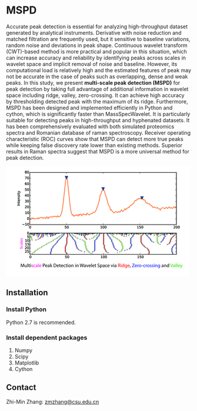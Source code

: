 # MSPD

Accurate peak detection is essential for analyzing high-throughput dataset generated by analytical instruments. Derivative with noise reduction and matched filtration are frequently used, but it sensitive to baseline variations, random noise and deviations in peak shape. Continuous wavelet transform (CWT)-based method is more practical and popular in this situation, which can increase accuracy and reliability by identifying peaks across scales in wavelet space and implicit removal of noise and baseline. However, its computational load is relatively high and the estimated features of peak may not be accurate in the case of peaks such as overlapping, dense and weak peaks. In this study, we present **multi-scale peak detection (MSPD)** for peak detection by taking full advantage of additional information in wavelet space including ridge, valley, zero-crossing. It can achieve high accuracy by thresholding detected peak with the maximum of its ridge. Furthermore, MSPD has been designed and implemented efficiently in Python and cython, which is significantly faster than MassSpecWavelet. It is particularly suitable for detecting peaks in high-throughput and hyphenated datasets. It has been comprehensively evaluated with both simulated proteomics spectra and Romanian database of raman spectroscopy. Receiver operating characteristic (ROC) curves show that MSPD can detect more true peaks while keeping false discovery rate lower than existing methods. Superior results in Raman spectra suggest that MSPD is a more universal method for peak detection. 

![Example](/images/Graphic_Abastract.jpg)

## Installation

### Install Python
Python 2.7 is recommended.

### Install dependent packages 

1. Numpy
2. Scipy
3. Matplotlib
4. Cython

## Contact
Zhi-Min Zhang: zmzhang@csu.edu.cn



